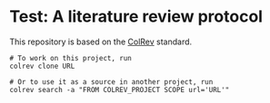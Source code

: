 # Test: A literature review protocol

This repository is based on the [ColRev](https://github.com/CoLRev-Ecosystem/colrev) standard.

```
# To work on this project, run
colrev clone URL

# Or to use it as a source in another project, run
colrev search -a "FROM COLREV_PROJECT SCOPE url='URL'"
```
